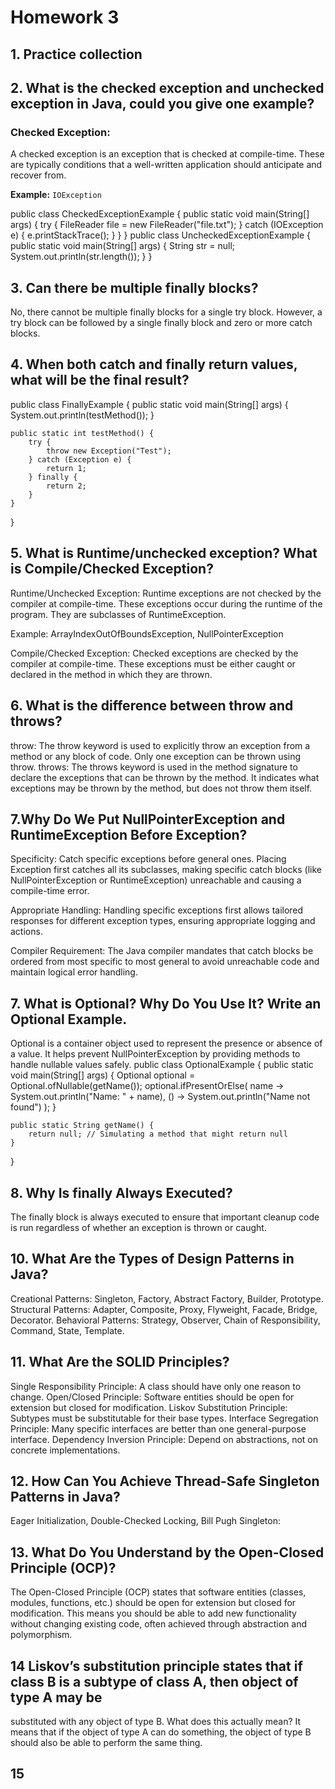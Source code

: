 # Homework 3

## 1. Practice collection

## 2. What is the checked exception and unchecked exception in Java, could you give one example?

### Checked Exception:
A checked exception is an exception that is checked at compile-time. These are typically conditions that a well-written application should anticipate and recover from.

**Example:** `IOException`

public class CheckedExceptionExample {
    public static void main(String[] args) {
        try {
            FileReader file = new FileReader("file.txt");
        } catch (IOException e) {
            e.printStackTrace();
        }
    }
}
public class UncheckedExceptionExample {
    public static void main(String[] args) {
        String str = null;
        System.out.println(str.length());
    }
}


## 3. Can there be multiple finally blocks?

No, there cannot be multiple finally blocks for a single try block. However, a try block can be followed by a single finally block and zero or more catch blocks.

## 4. When both catch and finally return values, what will be the final result?
public class FinallyExample {
    public static void main(String[] args) {
        System.out.println(testMethod());
    }

    public static int testMethod() {
        try {
            throw new Exception("Test");
        } catch (Exception e) {
            return 1;
        } finally {
            return 2;
        }
    }
}

## 5. What is Runtime/unchecked exception? What is Compile/Checked Exception?
Runtime/Unchecked Exception:
Runtime exceptions are not checked by the compiler at compile-time. These exceptions occur during the runtime of the program. They are subclasses of RuntimeException.

Example: ArrayIndexOutOfBoundsException, NullPointerException

Compile/Checked Exception:
Checked exceptions are checked by the compiler at compile-time. These exceptions must be either caught or declared in the method in which they are thrown.

## 6. What is the difference between throw and throws?
throw:
The throw keyword is used to explicitly throw an exception from a method or any block of code.
Only one exception can be thrown using throw.
throws:
The throws keyword is used in the method signature to declare the exceptions that can be thrown by the method.
It indicates what exceptions may be thrown by the method, but does not throw them itself.

## 7.Why Do We Put NullPointerException and RuntimeException Before Exception?
Specificity: Catch specific exceptions before general ones. Placing Exception first catches all its subclasses, making specific catch blocks (like NullPointerException or RuntimeException) unreachable and causing a compile-time error.

Appropriate Handling: Handling specific exceptions first allows tailored responses for different exception types, ensuring appropriate logging and actions.

Compiler Requirement: The Java compiler mandates that catch blocks be ordered from most specific to most general to avoid unreachable code and maintain logical error handling.

## 7. What is Optional? Why Do You Use It? Write an Optional Example.
Optional is a container object used to represent the presence or absence of a value. It helps prevent NullPointerException by providing methods to handle nullable values safely.
public class OptionalExample {
    public static void main(String[] args) {
        Optional<String> optional = Optional.ofNullable(getName());
        optional.ifPresentOrElse(
            name -> System.out.println("Name: " + name),
            () -> System.out.println("Name not found")
        );
    }

    public static String getName() {
        return null; // Simulating a method that might return null
    }
}

## 8. Why Is finally Always Executed?
The finally block is always executed to ensure that important cleanup code is run regardless of whether an exception is thrown or caught. 

## 10. What Are the Types of Design Patterns in Java?
Creational Patterns: Singleton, Factory, Abstract Factory, Builder, Prototype.
Structural Patterns: Adapter, Composite, Proxy, Flyweight, Facade, Bridge, Decorator.
Behavioral Patterns: Strategy, Observer, Chain of Responsibility, Command, State, Template.

## 11. What Are the SOLID Principles?
Single Responsibility Principle: A class should have only one reason to change.
Open/Closed Principle: Software entities should be open for extension but closed for modification.
Liskov Substitution Principle: Subtypes must be substitutable for their base types.
Interface Segregation Principle: Many specific interfaces are better than one general-purpose interface.
Dependency Inversion Principle: Depend on abstractions, not on concrete implementations.

## 12. How Can You Achieve Thread-Safe Singleton Patterns in Java?
Eager Initialization, Double-Checked Locking, Bill Pugh Singleton:

## 13. What Do You Understand by the Open-Closed Principle (OCP)?
The Open-Closed Principle (OCP) states that software entities (classes, modules, functions, etc.) should be open for extension but closed for modification. This means you should be able to add new functionality without changing existing code, often achieved through abstraction and polymorphism.

## 14 Liskov’s substitution principle states that if class B is a subtype of class A, then object of type A may be
substituted with any object of type B. What does this actually mean? 
It means that if the object of type A can do something, the object of type B should also be able to perform the same thing.

## 15